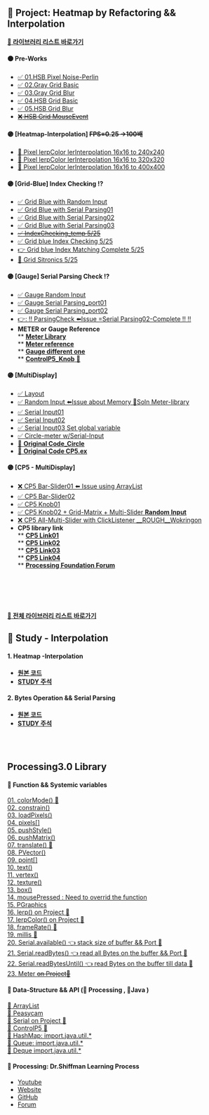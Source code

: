 ## 🎯 Project: Heatmap by Refactoring && Interpolation   
[ **:large_blue_circle: 라이브러리 리스트 바로가기**](#processing30-library)  

#### 🟠 Pre-Works  
* [:white_check_mark: 01.HSB Pixel Noise-Perlin](https://github.com/minchjung/processing3.0/commit/5eb564780b49d74e4ba613e2fb4b23739890c62a)  
* [:white_check_mark: 02.Gray Grid Basic](https://github.com/minchjung/processing3.0/commit/f6dd84972d2e8de67d7b1a5367915c430f357d53)  
* [:white_check_mark: 03.Gray Grid Blur](https://github.com/minchjung/processing3.0/commit/a1ec1397cc06c6f0cd924a4250b7550ac959cce8)  
* [:white_check_mark: 04.HSB Grid Basic](https://github.com/minchjung/processing3.0/commit/88a08d6d1a308f5b0ecf8a9aaf70f3be180f5891)   
* [:white_check_mark: 05.HSB Grid Blur](https://github.com/minchjung/processing3.0/commit/9ac638407579eb7f734a2da2a06462141cb32af4)  
* [~~:x: HSB Grid MouseEvent~~](https://github.com/minchjung/processing3.0/commit/a258af83b770b330eec3ff04bf2abfa14688b81b)  
#### 🟣 [Heatmap-Interpolation]    ~~FPS=0.25 ->100배~~
* [:balloon: Pixel lerpColor lerInterpolation 16x16 to 240x240](https://github.com/minchjung/processing3.0/commit/01221a6c4aad188f886cc5b4699cd3ed9a4c4985)  
* [:balloon: Pixel lerpColor lerInterpolation 16x16 to 320x320](https://github.com/minchjung/processing3.0/commit/10891942edd978d1e93fdf007e40d6474c53ba1a)    
* [:balloon: Pixel lerpColor lerInterpolation 16x16 to 400x400](https://github.com/minchjung/processing3.0/commit/c26e4a2f49e489497fdf838975d4bacb418cc3cc)    

#### 🟣 [Grid-Blue] Index Checking ⁉️    
* [:white_check_mark: Grid Blue with Random Input](https://github.com/minchjung/processing3.0/commit/4062ccdd8389fe838efb2d272532538fa0192eaa)  
* [:white_check_mark: Grid Blue with Serial Parsing01](https://github.com/minchjung/processing3.0/commit/cdbf3628de6a8c12950a15dee3f85843e55f9955)  
* [:white_check_mark: Grid Blue with Serial Parsing02](https://github.com/minchjung/processing3.0/commit/79d615e1bf78aa0f8a8141ca9ec017aff3ac6e23)    
* [:white_check_mark: Grid Blue with Serial Parsing03](https://github.com/minchjung/processing3.0/commit/bda92501fc080e658dc1f2e9951688c21d3374e3)  
* [~~:white_check_mark: IndexChecking_temp 5/25~~](https://github.com/minchjung/processing3.0/commit/452e29d405e0d75bf6418eba16ff23773aade6e6)
* [:white_check_mark: Grid blue Index Checking 5/25](https://github.com/minchjung/processing3.0/commit/0f10fcf92f51f93c3da9af628ea0f8f928a2875e)  
* [:point_right: Grid blue Index Matching Complete 5/25](https://github.com/minchjung/processing3.0/commit/b9df2222b3c4c5a6e57315e8677a1753d99ef52e)  
* [:balloon: Grid Sitronics 5/25](https://github.com/minchjung/processing3.0/commit/846b601b57906bcac59a7ee833bdcda8afcb9197)  

#### 🟣 [Gauge]   Serial Parsing Check :interrobang:  
* [:white_check_mark: Gauge Random Input](https://githu:heavy_exclamation_mark:b.com/minchjung/processing3.0/commit/ebace53341075796a0de1eeaedff14f743d48062)  
* [:white_check_mark: Gauge Serial Parsing_port01](https://github.com/minchjung/processing3.0/commit/473a128a60ee23fb21d83480c4e9e58611c1a5ff)  
* [:white_check_mark: Gauge Serial Parsing_port02](https://github.com/minchjung/processing3.0/commit/1834204652348db8372770da4412a3166e1a212f)  
* [👉: :bangbang:  ParsingCheck  ⬅️Issue =Serial Parsing02-Complete :bangbang: :bangbang:](https://github.com/minchjung/processing3.0/commit/a854633ae17bcbc389ed383aa67112cbcf41d74d)  
* __METER or Gauge Reference__     
** [**Meter Library**](https://github.com/L3Dnam/Professional-Gauges-with-Processing)  
** [**Meter reference**](https://thenewstack.io/off-the-shelf-hacker-use-processings-meter-library-to-build-gauges/)    
** [**Gauge different one**](https://github.com/BillKujawa/meter)  
** [**ControlP5_Knob** 🎯](https://awesomeopensource.com/project/sojamo/controlp5#controllers)  

#### 🟣 [MultiDisplay]  
* [:white_check_mark: Layout](https://github.com/minchjung/processing3.0/commit/6a535f6693d6be9fb1b67593bec32c6421030e0e)   
* [:white_check_mark: Random Input ⬅️Issue about Memory 📑Soln Meter-library](https://github.com/minchjung/processing3.0/commit/fcad487824c4f115f8d37043640a99223c0192fa)  
* [:white_check_mark: Serial Input01](https://github.com/minchjung/processing3.0/commit/d66de55d7f21ebbff9137a418a2aa0b65938a6e3)    
* [✅ Serial Input02](https://github.com/minchjung/processing3.0/commit/571b36968dd9b7f08bafb403942223f8b9c4550c)      
* [✅ Serial Input03 Set global variable](https://github.com/minchjung/processing3.0/commit/3804a5d697be3829adddd344ae680be8a8f7a676)       
* [✅ Circle-meter w/Serial-Input](https://github.com/minchjung/processing3.0/commit/662bbc25b0391d42e2d0eee5192aecf0a0d34e99)  
* [:apple: __Original Code_Circle__](https://github.com/minchjung/processing3.0/commit/5f6daa1840eb48475d37ed77693a36dd85044a7b)   
* [:apple: __Original Code CP5.ex__](https://github.com/minchjung/processing3.0/commit/be80c95e5c6214d8937085c14cb74d8f7fea5c2e)      

#### 🟣 [CP5 - MultiDisplay]
* [:x: CP5 Bar-Slider01 ⬅️ Issue using ArrayList](https://github.com/minchjung/processing3.0/commit/a883cce7293f9e10449b8b0a8f1d82d3e2f175ef)
* [✅ CP5 Bar-Slider02](https://github.com/minchjung/processing3.0/commit/e0403eba5106cc9e3a1d3e9e24a6c701096ff983)  
* [✅ CP5 Knob01](https://github.com/minchjung/processing3.0/commit/fafdac4ff132e402dba00fedc9ed177dc2bbb502)  
* [✅ CP5 Knob02 + Grid-Matrix + Multi-Slider __Random Input__](https://github.com/minchjung/processing3.0/commit/643b0f6f0a06065b676697f5f30fceca88b6b5e1)  
* [:x: CP5 All-Multi-Slider with ClickListener __ROUGH__Wokringon](https://github.com/minchjung/processing3.0/blob/0094290aa79c622140c6c6d2c4ab4b35162278c3/Cp5_COM_Port02/Cp5_COM_Port02.pde)  
* __CP5 library link__  
** [__CP5 Link01__](https://awesomeopensource.com/project/sojamo/controlp5#events)  
** [__CP5 Link02__](http://www.sojamo.de/libraries/controlP5/#examples)  
** [__CP5 Link03__](https://github.com/sojamo/controlp5/issues?page=3&q=is%3Aissue+is%3Aopen)   
** [__CP5 Link04__](https://github.com/sojamo/controlp5#help)  
** [__Processing Foundation Forum__](https://discourse.processing.org/)  
<br/>  
<br/>  
<br/>  
<br/>

[**:large_blue_circle: 전체 라이브러리 리스트 바로가기**](#processing30-library)  

## 📕 Study - Interpolation 
#### 1. Heatmap -Interpolation 
* [**원본 코드**](https://forum.processing.org/two/discussion/26588/how-to-simplify-this-code-heat-map)  
* [**STUDY 주석**](https://github.com/minchjung/processing3.0/commit/98749ab49862dbc37346b00bc82244c1e05cc050)  

#### 2. Bytes Operation && Serial Parsing 
* [**원본 코드**](https://www.sensitronics.com/tutorials/fsr-matrix-array/page8.php)   
* [**STUDY 주석**](https://github.com/minchjung/processing3.0/commit/98749ab49862dbc37346b00bc82244c1e05cc050)   
<br/>  
<br/>  


## Processing3.0 Library
#### :link:  Function && Systemic variables  
[01. colorMode() 🎯](https://processing.org/reference/colorMode_.html)  
[02. constrain()](https://processing.org/reference/constrain_.html)  
[03. loadPixels()](https://processing.org/reference/loadPixels_.html)  
[04. pixels[]](https://processing.org/reference/pixels.html)  
[05. pushStyle()](https://www.processing.org/reference/pushStyle_.html)  
[06. pushMatrix()](https://processing.org/reference/pushMatrix_.html)    
[07. translate() 🎯](https://processing.org/reference/translate_.html)    
[08. PVector()](https://processing.org/reference/PVector.html)  
[09. point[]](https://processing.org/reference/point_.html)  
[10. text()](https://processing.org/reference/text_.html)    
[11. vertex()](https://processing.org/reference/vertex_.html)    
[12. texture()](https://processing.org/reference/texture_.html)    
[13. box()](https://processing.org/reference/box_.html)   
[14. mousePressed : Need to overrid the function](https://processing.org/reference/mousePressed_.html)    
[15. PGraphics](https://processing.org/reference/PGraphics.html)   
[16. lerp()  on Project 🎯](https://processing.org/reference/lerp_.html)    
[17. lerpColor() on Project 🎯](https://www.processing.org/reference/lerpColor_.html)    
[18. frameRate() 🎯](https://processing.org/reference/frameRate_.html)  
[19. millis 🎯](https://www.processing.org/reference/millis_.html)  
[20. Serial.available()  👈 stack size of buffer && Port 🎯](https://processing.org/reference/libraries/serial/Serial_available_.html)    
[21. Serial.readBytes()  👈 read all Bytes on the buffer && Port 🎯](https://processing.org/reference/libraries/serial/Serial_readBytes_.html)  
[22. Serial.readBytesUntil()  👈 read Bytes on the buffer till data 🎯](https://processing.org/reference/libraries/serial/Serial_readBytesUntil_.html)  
[23. Meter ~~on Project:dart:~~](https://github.com/L3Dnam/Professional-Gauges-with-Processing)   

#### :link: Data-Structure && API (:eggplant: Processing ,  :chestnut:Java )
[:eggplant: ArrayList](https://processing.org/reference/ArrayList.html)     
[:eggplant: Peasycam](http://mrfeinberg.com/peasycam/)  
[:eggplant: Serial on Project 🎯](https://www.processing.org/reference/libraries/serial/Serial.html)  
[:eggplant: ControlP5 🎯](https://awesomeopensource.com/project/sojamo/controlp5#controllers)   
[:chestnut: HashMap: import.java.util.*](https://processing.org/reference/HashMap.html)  
[:chestnut: Queue: import.java.util.*](https://forum.processing.org/two/discussion/23900/fifo-and-lifo)  
[:chestnut: Deque import.java.util.*](https://forum.processing.org/two/discussion/23900/fifo-and-lifo)  

#### 🔗 Processing: Dr.Shiffman Learning Process     
* [ Youtube](https://www.youtube.com/channel/UCvjgXvBlbQiydffZU7m1_aw)  
* [ Website]( https://thecodingtrain.com/)  
* [ GitHub](https://github.com/CodingTrain)  
* [ Forum](https://processing.org/)  

